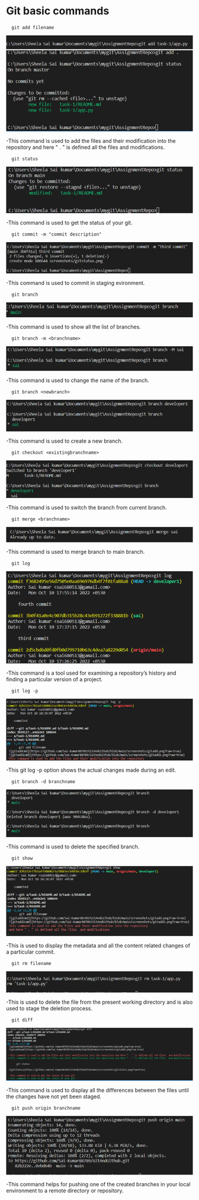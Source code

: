 # Git basic commands

      git add filename
![gitaddcmd](https://github.com/Sai-Kumar88789/GitAndGithub/blob/main/screenshots/gitadd.png?raw=true)
![gitadd2cmd](https://github.com/Sai-Kumar88789/GitAndGithub/blob/main/screenshots/gitadd2.png?raw=true)

-This command is used to add the files and their modification into the repository and here " . " is defined all the files  and modifications.

      git status

![gitstatus](https://github.com/Sai-Kumar88789/GitAndGithub/blob/main/screenshots/gitstatus.png?raw=true)

-This command is used to get the status of your git.

      git commit -m "commit description"

![gitcommit](https://github.com/Sai-Kumar88789/GitAndGithub/blob/main/screenshots/gitcommit.png?raw=true)

-This command is used to commit in staging evironment.

      git branch

![gitbranch](https://github.com/Sai-Kumar88789/GitAndGithub/blob/main/screenshots/gitbranch.png?raw=true)

-This command is used to show all the list of branches.

      git branch -m <branchname>

![gitbranchname](https://github.com/Sai-Kumar88789/GitAndGithub/blob/main/screenshots/gitbranchname.png?raw=true)

-This command is used to change the name of the branch.

      git branch <newbranch>

![newbranch](https://github.com/Sai-Kumar88789/GitAndGithub/blob/main/screenshots/newbranch.png?raw=true)

-This command is used to create a new branch.

      git checkout <existingbranchname>

![switchbranch](https://github.com/Sai-Kumar88789/GitAndGithub/blob/main/screenshots/switchbranch.png?raw=true)

-This command is used to switch the branch from current branch.

      git merge <branchname>

![mergebranch](https://github.com/Sai-Kumar88789/GitAndGithub/blob/main/screenshots/mergebranch.png?raw=true)

-This command is used to merge branch to main branch.

      git log

![gitlog](https://github.com/Sai-Kumar88789/GitAndGithub/blob/main/screenshots/gitlog.png?raw=true)


-This command is a tool used for examining a repository’s history and finding a particular version of a project.

      git log -p

![gitlogp](https://github.com/Sai-Kumar88789/GitAndGithub/blob/main/screenshots/gitlogp.png?raw=true)

-This git log -p option shows the actual changes made during an edit.

      git branch -d branchname

![gitdeletebranch](https://github.com/Sai-Kumar88789/GitAndGithub/blob/main/screenshots/gitdeletebranch.png?raw=true)

-This command is used to delete the specified branch.


      git show
![gitshow](https://github.com/Sai-Kumar88789/GitAndGithub/blob/main/screenshots/gitshow.png?raw=true)

-This is used to display the metadata and all the content related changes of a particular commit.

      git rm filename

![removefile](https://github.com/Sai-Kumar88789/GitAndGithub/blob/main/screenshots/removefile.png?raw=true)

-This is used to delete the file from the present working directory and is also used to stage the deletion process.

      git diff 

![gitdiff](https://github.com/Sai-Kumar88789/GitAndGithub/blob/main/screenshots/gitdiff.png?raw=true)

-This command is used to display all the differences between the files until the changes have not yet been staged.

      git push origin branchname

![gitpush](https://github.com/Sai-Kumar88789/GitAndGithub/blob/main/screenshots/gitpush.png?raw=true)

-This command  helps for pushing one of the created branches in your local environment to a remote directory or repository.